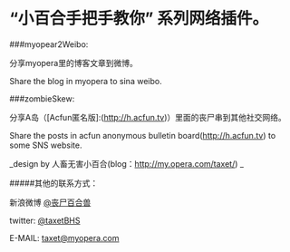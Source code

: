 “小百合手把手教你” 系列网络插件。
=================================

###myopear2Weibo:

分享myopera里的博客文章到微博。

Share the blog in myopera to sina weibo.

###zombieSkew:

分享A岛（[Acfun匿名版]:(http://h.acfun.tv)）里面的丧尸串到其他社交网络。

Share the posts in acfun anonymous bulletin board(http://h.acfun.tv) to some SNS website.



_design by 人畜无害小百合(blog：http://my.opera.com/taxet/) _

#####其他的联系方式：

新浪微博 [@丧尸百合兽](http://weibo.com/taxet)

twitter: [@taxetBHS](https://www.twitter.com/taxetBHS)

E-MAIL: taxet@myopera.com
